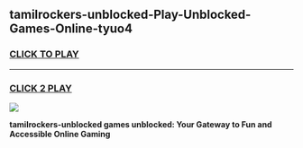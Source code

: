 
## tamilrockers-unblocked-Play-Unblocked-Games-Online-tyuo4
<h3>
<a href="https://premium76.site?title=tamilrockers-unblocked&ref=25A">CLICK TO PLAY</a></h3>
<hr>

<h3>
<a href="https://premium76.site?title=tamilrockers-unblocked&ref=25A">CLICK 2 PLAY</a>
  
</h3>

<a href="https://premium76.site?title=tamilrockers-unblocked&ref=25A"><img src="https://clearcache.store/games.png"></a>


**tamilrockers-unblocked games unblocked: Your Gateway to Fun and Accessible Online Gaming**
